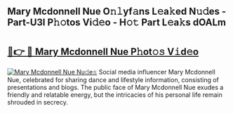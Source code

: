 ## Mary Mcdonnell Nue O𝚗𝚕yf𝚊ns L𝚎a𝚔ed N𝚞𝚍es - Part-U3l P𝚑𝚘tos Vi𝚍𝚎o - H𝚘𝚝 Part L𝚎a𝚔s dOALm

# <h2><a href="http://kf6a3u1.oniu.top/?m=Mary+Mcdonnell+Nue">🔗👉 🔴 Mary Mcdonnell Nue P𝚑ot𝚘𝚜 V𝚒d𝚎o</a></h2>

[![Mary Mcdonnell Nue Nu𝚍e𝚜](https://i.imgur.com/0qMVB7G.gif)](http://kf6a3u1.oniu.top/?m=Mary+Mcdonnell+Nue)
Social media influencer Mary Mcdonnell Nue, celebrated for sharing dance and lifestyle information, consisting of presentations and blogs. The public face of Mary Mcdonnell Nue exudes a friendly and relatable energy, but the intricacies of his personal life remain shrouded in secrecy.  
